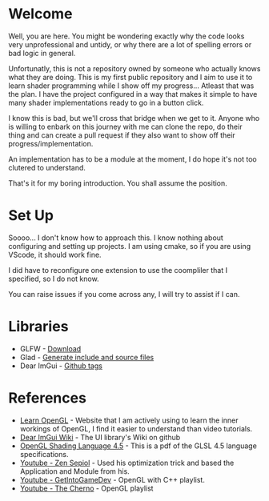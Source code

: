 # Welcome
Well, you are here. You might be wondering exactly why the code looks very unprofessional and untidy, or why there are a lot of spelling errors or bad logic in general.

Unfortunatly, this is not a repository owned by someone who actually knows what they are doing. This is my first public repository and I aim to use it to learn shader programming while I show off my progress... Atleast that was the plan. I have the project configured in a way that makes it simple to have many shader implementations ready to go in a button click.

I know this is bad, but we'll cross that bridge when we get to it. Anyone who is willing to enbark on this journey with me can clone the repo, do their thing and can create a pull request if they also want to show off their progress/implementation.

An implementation has to be a module at the moment, I do hope it's not too clutered to understand.

That's it for my boring introduction. You shall assume the position.

# Set Up
Soooo... I don't know how to approach this. I know nothing about configuring and setting up projects.
I am using cmake, so if you are using VScode, it should work fine.

I did have to reconfigure one extension to use the coompliler that I specified, so I do not know.

You can raise issues if you come across any, I will try to assist if I can.

# Libraries
- GLFW - [Download](https://www.glfw.org/download)
- Glad - [Generate include and source files](https://glad.dav1d.de/)
- Dear ImGui - [Github tags](https://github.com/ocornut/imgui/tags)

# References
- [Learn OpenGL](https://learnopengl.com/)  - Website that I am actively using to learn the inner workings of OpenGL, I find it easier to understand than video tutorials.
- [Dear ImGui Wiki](https://github.com/ocornut/imgui/wiki)  - The UI library's Wiki on github
- [OpenGL Shading Language 4.5](https://registry.khronos.org/OpenGL/specs/gl/GLSLangSpec.4.50.pdf) - This is a pdf of the GLSL 4.5 language specifications.
- [Youtube - Zen Sepiol](https://www.youtube.com/watch?v=OYQp0GuoByM) - Used his optimization trick and based the Application and Module from his.
- [Youtube - GetIntoGameDev](https://www.youtube.com/watch?v=4m9RHfdUU_M&list=PLn3eTxaOtL2PHxN8EHf-ktAcN-sGETKfw&pp=iAQB) - OpenGL with C++ playlist.
- [Youtube - The Cherno](https://youtube.com/playlist?list=PLlrATfBNZ98foTJPJ_Ev03o2oq3-GGOS2&si=-ZL1d5Ehv0Pju44g) - OpenGL playlist
